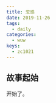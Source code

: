 ```yaml
---
title: 忽感
date: 2019-11-26
tags:
  - daily
categories:
  - wuw
keys:
  - zc1021
---
```


## 故事起始

开始了。
